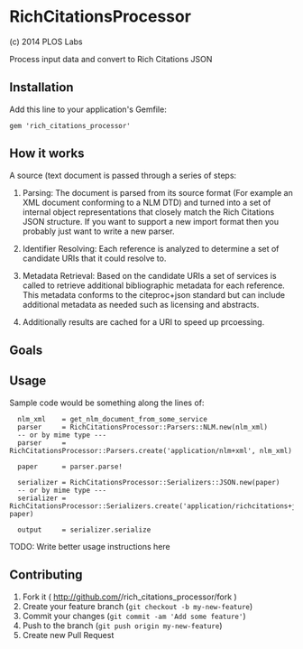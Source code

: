 # RichCitationsProcessor
(c) 2014 PLOS Labs

Process input data and convert to Rich Citations JSON

## Installation

Add this line to your application's Gemfile:

    gem 'rich_citations_processor'


## How it works

A source (text document is passed through a series of steps:

1. Parsing: The document is parsed from its source format (For example an XML document conforming to a NLM DTD)
and turned into a set of internal object representations that closely match the Rich Citations JSON structure.
If you want to support a new import format then you probably just want to write a new parser.

2. Identifier Resolving: Each reference is analyzed to determine a set of candidate URIs that it could resolve to.

3. Metadata Retrieval: Based on the candidate URIs a set of services is called to retrieve additional bibliographic
metadata for each reference. This metadata conforms to the citeproc+json standard but can include additional metadata as needed such as licensing and abstracts.

4. Additionally results are cached for a URI to speed up prcoessing.

## Goals


## Usage

Sample code would be something along the lines of:

```
  nlm_xml    = get_nlm_document_from_some_service
  parser     = RichCitationsProcessor::Parsers::NLM.new(nlm_xml)
  -- or by mime type ---
  parser     = RichCitationsProcessor::Parsers.create('application/nlm+xml', nlm_xml)

  paper      = parser.parse!

  serializer = RichCitationsProcessor::Serializers::JSON.new(paper)
  -- or by mime type ---
  serializer = RichCitationsProcessor::Serializers.create('application/richcitations+json', paper)

  output     = serializer.serialize

```

TODO: Write better usage instructions here

## Contributing

1. Fork it ( http://github.com/<my-github-username>/rich_citations_processor/fork )
2. Create your feature branch (`git checkout -b my-new-feature`)
3. Commit your changes (`git commit -am 'Add some feature'`)
4. Push to the branch (`git push origin my-new-feature`)
5. Create new Pull Request
